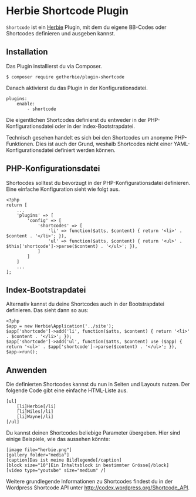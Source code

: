 # Herbie Shortcode Plugin

`Shortcode` ist ein [Herbie](http://github.com/getherbie/herbie) Plugin, mit dem du eigene BB-Codes oder Shortcodes definieren und ausgeben kannst.

## Installation

Das Plugin installierst du via Composer.

	$ composer require getherbie/plugin-shortcode

Danach aktivierst du das Plugin in der Konfigurationsdatei.

    plugins:
        enable:
            - shortcode

Die eigentlichen Shortcodes definierst du entweder in der PHP-Konfigurationsdatei
oder in der index-Bootstrapdatei.

Technisch gesehen handelt es sich bei den Shortcodes um anonyme PHP-Funktionen.
Dies ist auch der Grund, weshalb Shortcodes nicht einer YAML-Konfigurationsdatei
definiert werden können.

## PHP-Konfigurationsdatei

Shortocdes solltest du bevorzugt in der PHP-Konfigurationsdatei definieren. Eine
einfache Konfiguration sieht wie folgt aus.

    <?php
    return [
        ...
        'plugins' => [
            'config' => [
                'shortcodes' => [
                    'li' => function($atts, $content) { return '<li>' . $content . '</li>'; }),
                    'ul' => function($atts, $content) { return '<ul>' . $this['shortcode']->parse($content) . '</ul>'; }),
                ]
            ]
        ]
        ...
    ];

## Index-Bootstrapdatei

Alternativ kannst du deine Shortcodes auch in der Bootstrapdatei definieren. Das
sieht dann so aus:

    <?php
    $app = new Herbie\Application('../site');
    $app['shortcode']->add('li', function($atts, $content) { return '<li>' . $content . '</li>'; });
    $app['shortcode']->add('ul', function($atts, $content) use ($app) { return '<ul>' . $app['shortcode']->parse($content) . '</ul>'; }),
    $app->run();

## Anwenden

Die definierten Shortcodes kannst du nun in Seiten und Layouts nutzen. Der
folgende Code gibt eine einfache HTML-Liste aus.

    [ul]
        [li]Herbie[/li]
        [li]Miles[/li]
        [li]Wayne[/li]
    [/ul]

Du kannst deinen Shortcodes beliebige Parameter übergeben. Hier sind einige
Beispiele, wie das aussehen könnte:

    [image file="herbie.png"]
    [gallery folder="media"]
    [caption]Das ist meine Bildlegende[/caption]
    [block size="10"]Ein Inhaltsblock in bestimmter Grösse[/block]
    [video type="youtube" size="medium" /]

Weitere grundlegende Informationen zu Shortcodes findest du in der Wordpress
Shortcode API unter <http://codex.wordpress.org/Shortcode_API>.
